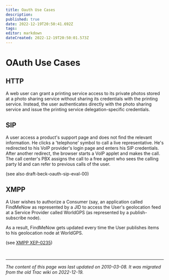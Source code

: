 ```yaml
---
title: Oauth Use Cases
description: 
published: true
date: 2022-12-19T20:50:41.692Z
tags: 
editor: markdown
dateCreated: 2022-12-19T20:50:01.573Z
---
```


# OAuth Use Cases
## HTTP

A web user can grant a printing service access to its private photos stored at a photo sharing service without sharing its credentials with the printing service. Instead, the user authenticates directly with the photo sharing service and issue the printing service delegation-specific credentials.

## SIP

A user access a product's support page and does not find the relevant information. He clicks a 'telephone' symbol to call a live representative. He's redirected to his VoIP provider's login page and enters his SIP credentials. After another redirect, the browser starts a VoIP applet and makes the call. The call center's PBX assigns the call to a free agent who sees the calling party Id and can refer to previous calls of the user.

(see also draft-beck-oauth-sip-eval-00)

## XMPP

A User wishes to authorize a Consumer (say, an application called FindMeNow as represented by a JID to access the User's geolocation feed at a Service Provider called WorldGPS (as represented by a publish-subscribe node).

As a result, FindMeNow gets updated every time the User publishes items to his geolocation node at WorldGPS.

(see [XMPP XEP-0235](http://xmpp.org/extensions/xep-0235.html))


&nbsp;
&nbsp;
&nbsp;

---

*The content of this page was last updated on 2010-03-08. It was migrated from the old Trac wiki on 2022-12-19.*

